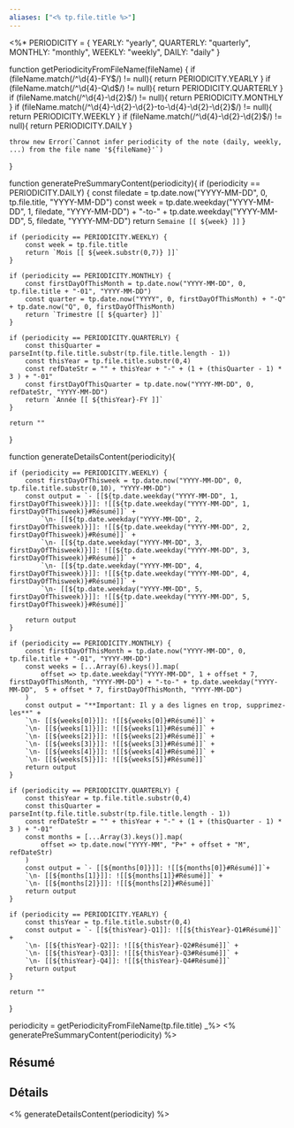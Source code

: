 ```yaml
---
aliases: ["<% tp.file.title %>"]
---
```

<%*
PERIODICITY = {
    YEARLY: "yearly",
    QUARTERLY: "quarterly",
    MONTHLY: "monthly",
    WEEKLY: "weekly",
    DAILY: "daily"
}

function getPeriodicityFromFileName(fileName) {
    if (fileName.match(/^\d{4}-FY$/) != null){
        return PERIODICITY.YEARLY
    }
    if (fileName.match(/^\d{4}-Q\d$/) != null){
        return PERIODICITY.QUARTERLY
    }
    if (fileName.match(/^\d{4}-\d{2}$/) != null){
        return PERIODICITY.MONTHLY
    }
    if (fileName.match(/^\d{4}-\d{2}-\d{2}-to-\d{4}-\d{2}-\d{2}$/) != null){
        return PERIODICITY.WEEKLY
    }
    if (fileName.match(/^\d{4}-\d{2}-\d{2}$/) != null){
        return PERIODICITY.DAILY
    }

    throw new Error(`Cannot infer periodicity of the note (daily, weekly, ...) from the file name '${fileName}'`)
}

function generatePreSummaryContent(periodicity){
    if (periodicity == PERIODICITY.DAILY) {
        const filedate = tp.date.now("YYYY-MM-DD", 0, tp.file.title, "YYYY-MM-DD")
        const week = tp.date.weekday("YYYY-MM-DD", 1, filedate, "YYYY-MM-DD") + "-to-" + tp.date.weekday("YYYY-MM-DD", 5, filedate, "YYYY-MM-DD")
        return `Semaine [[ ${week} ]]`
    }

    if (periodicity == PERIODICITY.WEEKLY) {
        const week = tp.file.title
        return `Mois [[ ${week.substr(0,7)} ]]`
    }

    if (periodicity == PERIODICITY.MONTHLY) {
        const firstDayOfThisMonth = tp.date.now("YYYY-MM-DD", 0, tp.file.title + "-01", "YYYY-MM-DD")
        const quarter = tp.date.now("YYYY", 0, firstDayOfThisMonth) + "-Q" + tp.date.now("Q", 0, firstDayOfThisMonth)
        return `Trimestre [[ ${quarter} ]]`
    }

    if (periodicity == PERIODICITY.QUARTERLY) {
        const thisQuarter = parseInt(tp.file.title.substr(tp.file.title.length - 1))
        const thisYear = tp.file.title.substr(0,4)
        const refDateStr = "" + thisYear + "-" + (1 + (thisQuarter - 1) * 3 ) + "-01"
        const firstDayOfThisQuarter = tp.date.now("YYYY-MM-DD", 0, refDateStr, "YYYY-MM-DD")
        return `Année [[ ${thisYear}-FY ]]`
    }

    return ""
}

function generateDetailsContent(periodicity){

    if (periodicity == PERIODICITY.WEEKLY) {
        const firstDayOfThisweek = tp.date.now("YYYY-MM-DD", 0, tp.file.title.substr(0,10), "YYYY-MM-DD")
        const output = `- [[${tp.date.weekday("YYYY-MM-DD", 1, firstDayOfThisweek)}]]: ![[${tp.date.weekday("YYYY-MM-DD", 1, firstDayOfThisweek)}#Résumé]]` + 
            `\n- [[${tp.date.weekday("YYYY-MM-DD", 2, firstDayOfThisweek)}]]: ![[${tp.date.weekday("YYYY-MM-DD", 2, firstDayOfThisweek)}#Résumé]]` +
            `\n- [[${tp.date.weekday("YYYY-MM-DD", 3, firstDayOfThisweek)}]]: ![[${tp.date.weekday("YYYY-MM-DD", 3, firstDayOfThisweek)}#Résumé]]` +
            `\n- [[${tp.date.weekday("YYYY-MM-DD", 4, firstDayOfThisweek)}]]: ![[${tp.date.weekday("YYYY-MM-DD", 4, firstDayOfThisweek)}#Résumé]]` +
            `\n- [[${tp.date.weekday("YYYY-MM-DD", 5, firstDayOfThisweek)}]]: ![[${tp.date.weekday("YYYY-MM-DD", 5, firstDayOfThisweek)}#Résumé]]`
        
        return output
    }

    if (periodicity == PERIODICITY.MONTHLY) {
        const firstDayOfThisMonth = tp.date.now("YYYY-MM-DD", 0, tp.file.title + "-01", "YYYY-MM-DD")
        const weeks = [...Array(6).keys()].map(
            offset => tp.date.weekday("YYYY-MM-DD", 1 + offset * 7, firstDayOfThisMonth, "YYYY-MM-DD") + "-to-" + tp.date.weekday("YYYY-MM-DD",  5 + offset * 7, firstDayOfThisMonth, "YYYY-MM-DD")  
        )
        const output = "**Important: Il y a des lignes en trop, supprimez-les**" + 
        `\n- [[${weeks[0]}]]: ![[${weeks[0]}#Résumé]]` + 
        `\n- [[${weeks[1]}]]: ![[${weeks[1]}#Résumé]]` + 
        `\n- [[${weeks[2]}]]: ![[${weeks[2]}#Résumé]]` + 
        `\n- [[${weeks[3]}]]: ![[${weeks[3]}#Résumé]]` + 
        `\n- [[${weeks[4]}]]: ![[${weeks[4]}#Résumé]]` + 
        `\n- [[${weeks[5]}]]: ![[${weeks[5]}#Résumé]]`
        return output
    }

    if (periodicity == PERIODICITY.QUARTERLY) {
        const thisYear = tp.file.title.substr(0,4)
        const thisQuarter = parseInt(tp.file.title.substr(tp.file.title.length - 1))
        const refDateStr = "" + thisYear + "-" + (1 + (thisQuarter - 1) * 3 ) + "-01"
        const months = [...Array(3).keys()].map(
            offset => tp.date.now("YYYY-MM", "P+" + offset + "M", refDateStr)
        )
        const output = `- [[${months[0]}]]: ![[${months[0]}#Résumé]]`+
        `\n- [[${months[1]}]]: ![[${months[1]}#Résumé]]` +
        `\n- [[${months[2]}]]: ![[${months[2]}#Résumé]]`
        return output
    }

    if (periodicity == PERIODICITY.YEARLY) {
        const thisYear = tp.file.title.substr(0,4)
        const output = `- [[${thisYear}-Q1]]: ![[${thisYear}-Q1#Résumé]]` +
        `\n- [[${thisYear}-Q2]]: ![[${thisYear}-Q2#Résumé]]` +
        `\n- [[${thisYear}-Q3]]: ![[${thisYear}-Q3#Résumé]]` +
        `\n- [[${thisYear}-Q4]]: ![[${thisYear}-Q4#Résumé]]`
        return output
    }

    return ""
}

periodicity = getPeriodicityFromFileName(tp.file.title)
_%>
<% generatePreSummaryContent(periodicity) %>
## Résumé

## Détails
<% generateDetailsContent(periodicity) %>
